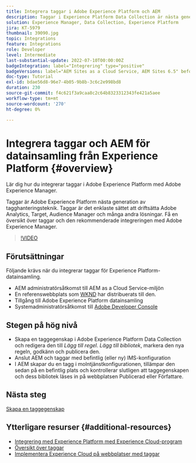 ```yaml
---
title: Integrera taggar i Adobe Experience Platform och AEM
description: Taggar i Experience Platform Data Collection är nästa generations tagghanteringslösning för Adobe och det bästa sättet att driftsätta Adobe Analytics, Target, Audience Manager och många fler lösningar. Få en översikt över taggar i Adobe Experience Platform och den rekommenderade integreringen med Adobe Experience Manager.
solution: Experience Manager, Data Collection, Experience Platform
jira: KT-5979
thumbnail: 39090.jpg
topic: Integrations
feature: Integrations
role: Developer
level: Intermediate
last-substantial-update: 2022-07-10T00:00:00Z
badgeIntegration: label="Integrering" type="positive"
badgeVersions: label="AEM Sites as a Cloud Service, AEM Sites 6.5" before-title="false"
doc-type: Tutorial
exl-id: bdae56d8-96e7-4b05-9b8b-3c6c2e998bd8
duration: 230
source-git-commit: f4c621f3a9caa8c2c64b8323312343fe421a5aee
workflow-type: tm+mt
source-wordcount: '270'
ht-degree: 0%

---
```


# Integrera taggar och AEM för datainsamling från Experience Platform {#overview}

Lär dig hur du integrerar taggar i Adobe Experience Platform med Adobe Experience Manager.

Taggar är Adobe Experience Platform nästa generation av tagghanteringsteknik. Taggar är det enklaste sättet att driftsätta Adobe Analytics, Target, Audience Manager och många andra lösningar. Få en översikt över taggar och den rekommenderade integreringen med Adobe Experience Manager.

>[!VIDEO](https://video.tv.adobe.com/v/3445204?quality=12&learn=on&captions=swe)

## Förutsättningar

Följande krävs när du integrerar taggar för Experience Platform-datainsamling.

+ AEM administratörsåtkomst till AEM as a Cloud Service-miljön
+ En referenswebbplats som [WKND](https://github.com/adobe/aem-guides-wknd) har distribuerats till den.
+ Tillgång till Adobe Experience Platform datainsamling
+ Systemadministratörsåtkomst till [Adobe Developer Console](https://developer.adobe.com/developer-console/)


## Stegen på hög nivå

+ Skapa en taggegenskap i Adobe Experience Platform Data Collection och redigera den till _Lägg till regel_. _Lägg till bibliotek_, markera den nya regeln, godkänn och publicera den.
+ Anslut AEM och taggar med befintlig (eller ny) IMS-konfiguration
+ I AEM skapar du en tagg i molntjänstkonfigurationen, tillämpar den sedan på en befintlig plats och kontrollerar slutligen att taggegenskapen och dess bibliotek läses in på webbplatsen Publicerad eller Författare.

## Nästa steg

[Skapa en taggegenskap](create-tag-property.md)

## Ytterligare resurser {#additional-resources}

+ [Integrering med Experience Platform med Experience Cloud-program](https://experienceleague.adobe.com/docs/platform-learn/tutorials/intro-to-platform/integrations-with-experience-cloud-applications.html?lang=sv-SE)
+ [Översikt över taggar](https://experienceleague.adobe.com/docs/experience-platform/tags/home.html?lang=sv-SE)
+ [Implementera Experience Cloud på webbplatser med taggar](https://experienceleague.adobe.com/docs/platform-learn/implement-in-websites/overview.html?lang=sv-SE)
